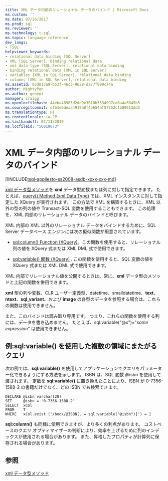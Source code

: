 ```yaml
---
title: XML データ内部のリレーショナル データのバインド | Microsoft Docs
ms.custom: ''
ms.date: 07/26/2017
ms.prod: sql
ms.reviewer: ''
ms.technology: t-sql
ms.topic: language-reference
dev_langs:
- TSQL
helpviewer_keywords:
- relational data binding [SQL Server]
- XML [SQL Server], binding relational data
- xml data type [SQL Server], relational data binding
- binding relational data [XML in SQL Server]
- variables [XML in SQL Server], relational data binding
- columns [XML in SQL Server], relational data binding
ms.assetid: 03d013a9-b53f-46c3-9628-da77f099c74a
author: MightyPen
ms.author: genemi
manager: craigg
ms.openlocfilehash: 44eba48983d2dd9e3610b5534997ca6a4a3849b5
ms.sourcegitcommit: dfb1e6deaa4919a0f4e654af57252cfb09613dd5
ms.translationtype: HT
ms.contentlocale: ja-JP
ms.lasthandoff: 02/11/2019
ms.locfileid: "56019073"
---
```

# <a name="binding-relational-data-inside-xml-data"></a>XML データ内部のリレーショナル データのバインド
[!INCLUDE[tsql-appliesto-ss2008-asdb-xxxx-xxx-md](../../includes/tsql-appliesto-ss2008-asdb-xxxx-xxx-md.md)]

  [xml データ型メソッド](../../t-sql/xml/xml-data-type-methods.md)を **xml** データ型変数または列に対して指定できます。 たとえば、[query&#40;&#41; Method &#40;xml Data Type&#41;](../../t-sql/xml/query-method-xml-data-type.md) では、XML インスタンスに対して指定した XQuery が実行されます。 この方法で XML を構築するときに、XML 以外の型の列の値や Transact-SQL 変数を使用することもできます。 この処理を、XML 内部のリレーショナル データのバインドと呼びます。  
  
 XML 内部の XML 以外のリレーショナル データをバインドするために、SQL Server データベース エンジンには次の擬似関数が用意されています。  
  
-   [sql:column&#40;&#41; Function &#40;XQuery&#41;](../../xquery/xquery-extension-functions-sql-column.md)。この関数を使用すると、リレーショナル列の値を XQuery 式または XML DML 式で使用できます。  
  
-   [sql:variable&#40;&#41; 関数 &#40;XQuery&#41;](../../xquery/xquery-extension-functions-sql-variable.md) . この関数を使用すると、SQL 変数の値を XQuery 式または XML DML 式で使用できます。  
  
 XML 内部でリレーショナル値を公開するときは、常に、**xml** データ型のメソッドと上記の関数を併用できます。  
  
 **xml** 型の列や変数、CLR ユーザー定義型、datetime、smalldatetime、**text**、**ntext**、**sql_variant**、および **image** の各型のデータを参照する場合は、これらの関数は使用できません。  
  
 また、このバインドは読み取り専用です。 つまり、これらの関数を使用する列には、データを書き込めません。 たとえば、sql:variable("\@x")="*some expression*" は使用できません。  
  
## <a name="example-cross-domain-query-using-sqlvariable"></a>例:sql:variable() を使用した複数の領域にまたがるクエリ  
 次の例では、**sql:variable()** を使用してアプリケーションでクエリをパラメーター化できるようにする方法を示します。 ISBN は、SQL 変数 @isbn を使用して渡されます。 定数を **sql:variable()** に置き換えたことにより、ISBN が 0-7356-1588-2 の書籍だけでなく、どの ISBN でも検索できます。  
  
```  
DECLARE @isbn varchar(20)  
SET     @isbn = '0-7356-1588-2'  
SELECT  xCol  
FROM    T  
WHERE   xCol.exist ('/book/@ISBN[. = sql:variable("@isbn")]') = 1  
```  
  
 **sql:column()** も同様に使用できますが、より多くの利点があります。 コストベースのクエリ オプティマイザーの判断により、効率を上げるために列のインデックスが使用される場合があります。 また、昇格したプロパティが計算列に保存される場合があります。  
  
## <a name="see-also"></a>参照  
 [xml データ型メソッド](../../t-sql/xml/xml-data-type-methods.md)  
  
  
